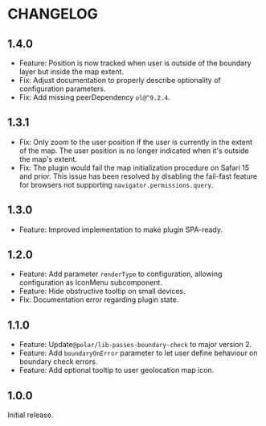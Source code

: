 # CHANGELOG

## 1.4.0

- Feature: Position is now tracked when user is outside of the boundary layer but inside the map extent.
- Fix: Adjust documentation to properly describe optionality of configuration parameters.
- Fix: Add missing peerDependency `ol@^9.2.4`.

## 1.3.1

- Fix: Only zoom to the user position if the user is currently in the extent of the map. The user position is no longer indicated when it's outside the map's extent.
- Fix: The plugin would fail the map initialization procedure on Safari 15 and prior. This issue has been resolved by disabling the fail-fast feature for browsers not supporting `navigator.permissions.query`.

## 1.3.0

- Feature: Improved implementation to make plugin SPA-ready.

## 1.2.0

- Feature: Add parameter `renderType` to configuration, allowing configuration as IconMenu subcomponent.
- Feature: Hide obstructive tooltip on small devices.
- Fix: Documentation error regarding plugin state.

## 1.1.0

- Feature: Update`@polar/lib-passes-boundary-check` to major version 2.
- Feature: Add `boundaryOnError` parameter to let user define behaviour on boundary check errors.
- Feature: Add optional tooltip to user geolocation map icon.

## 1.0.0

Initial release.
